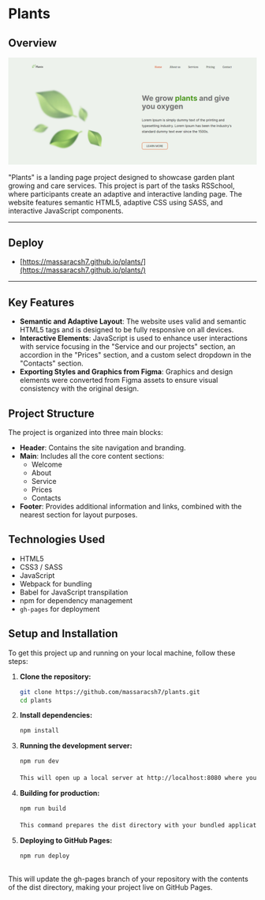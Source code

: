 # Plants

## Overview

![Screen ](src/assets/screen.png)

"Plants" is a landing page project designed to showcase garden plant growing and care services. This project is part of the tasks RSSchool, where participants create an adaptive and interactive landing page. The website features semantic HTML5, adaptive CSS using SASS, and interactive JavaScript components.


***************************

## Deploy

* [https://massaracsh7.github.io/plants/](https://massaracsh7.github.io/plants/)

***************************

## Key Features

- **Semantic and Adaptive Layout**: The website uses valid and semantic HTML5 tags and is designed to be fully responsive on all devices.
- **Interactive Elements**: JavaScript is used to enhance user interactions with service focusing in the "Service and our projects" section, an accordion in the "Prices" section, and a custom select dropdown in the "Contacts" section.
- **Exporting Styles and Graphics from Figma**: Graphics and design elements were converted from Figma assets to ensure visual consistency with the original design.

## Project Structure

The project is organized into three main blocks:

- **Header**: Contains the site navigation and branding.
- **Main**: Includes all the core content sections:
  - Welcome
  - About
  - Service
  - Prices
  - Contacts
- **Footer**: Provides additional information and links, combined with the nearest section for layout purposes.

## Technologies Used

- HTML5
- CSS3 / SASS
- JavaScript
- Webpack for bundling
- Babel for JavaScript transpilation
- npm for dependency management
- `gh-pages` for deployment

## Setup and Installation

To get this project up and running on your local machine, follow these steps:

1. **Clone the repository:**

   ```bash
   git clone https://github.com/massaracsh7/plants.git
   cd plants

2. **Install dependencies:**

   ```bash
   npm install
   
3. **Running the development server:**

   ```bash
   npm run dev
   
   This will open up a local server at http://localhost:8080 where you can see your changes as you develop.

4. **Building for production:**

   ```bash
   npm run build

   This command prepares the dist directory with your bundled application ready for deployment.

5. **Deploying to GitHub Pages:**

   ```bash
   npm run deploy
  
  This will update the gh-pages branch of your repository with the contents of the dist directory, making your project live on GitHub Pages.
